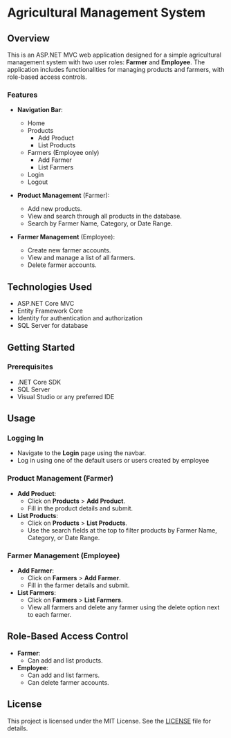 # Agricultural Management System

## Overview

This is an ASP.NET MVC web application designed for a simple agricultural management system with two user roles: **Farmer** and **Employee**. The application includes functionalities for managing products and farmers, with role-based access controls.

### Features

- **Navigation Bar**:
  - Home
  - Products
    - Add Product
    - List Products
  - Farmers (Employee only)
    - Add Farmer
    - List Farmers
  - Login
  - Logout

- **Product Management** (Farmer):
  - Add new products.
  - View and search through all products in the database.
  - Search by Farmer Name, Category, or Date Range.

- **Farmer Management** (Employee):
  - Create new farmer accounts.
  - View and manage a list of all farmers.
  - Delete farmer accounts.

## Technologies Used

- ASP.NET Core MVC
- Entity Framework Core
- Identity for authentication and authorization
- SQL Server for database

## Getting Started

### Prerequisites

- .NET Core SDK
- SQL Server
- Visual Studio or any preferred IDE

## Usage

### Logging In

- Navigate to the **Login** page using the navbar.
- Log in using one of the default users or users created by employee

### Product Management (Farmer)

- **Add Product**:
  - Click on **Products** > **Add Product**.
  - Fill in the product details and submit.
- **List Products**:
  - Click on **Products** > **List Products**.
  - Use the search fields at the top to filter products by Farmer Name, Category, or Date Range.

### Farmer Management (Employee)

- **Add Farmer**:
  - Click on **Farmers** > **Add Farmer**.
  - Fill in the farmer details and submit.
- **List Farmers**:
  - Click on **Farmers** > **List Farmers**.
  - View all farmers and delete any farmer using the delete option next to each farmer.

## Role-Based Access Control

- **Farmer**:
  - Can add and list products.
- **Employee**:
  - Can add and list farmers.
  - Can delete farmer accounts.

## License

This project is licensed under the MIT License. See the [LICENSE](LICENSE) file for details.
